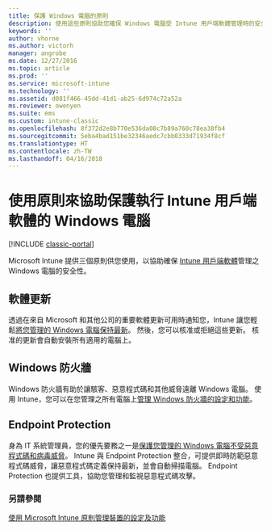 ```yaml
---
title: 保護 Windows 電腦的原則
description: 使用這些原則協助您確保 Windows 電腦受 Intune 用戶端軟體管理時的安全性。
keywords: ''
author: vhorne
ms.author: victorh
manager: angrobe
ms.date: 12/27/2016
ms.topic: article
ms.prod: ''
ms.service: microsoft-intune
ms.technology: ''
ms.assetid: d081f466-45dd-41d1-ab25-6d974c72a52a
ms.reviewer: owenyen
ms.suite: ems
ms.custom: intune-classic
ms.openlocfilehash: 8f372d2e8b770e536da08c7b89a760c78ea38fb4
ms.sourcegitcommit: 5eba4bad151be32346aedc7cbb0333d71934f8cf
ms.translationtype: HT
ms.contentlocale: zh-TW
ms.lasthandoff: 04/16/2018
---
```

# <a name="use-policies-to-help-protect-windows-pcs-that-run-the-intune-client-software"></a>使用原則來協助保護執行 Intune 用戶端軟體的 Windows 電腦

[!INCLUDE [classic-portal](../includes/classic-portal.md)]

Microsoft Intune 提供三個原則供您使用，以協助確保 [Intune 用戶端軟體](manage-windows-pcs-with-microsoft-intune.md)管理之 Windows 電腦的安全性。


## <a name="software-updates"></a>軟體更新

透過在來自 Microsoft 和其他公司的重要軟體更新可用時通知您，Intune 讓您輕鬆[將您管理的 Windows 電腦保持最新](keep-windows-pcs-up-to-date-with-software-updates-in-microsoft-intune.md)。 然後，您可以核准或拒絕這些更新。 核准的更新會自動安裝所有適用的電腦上。

## <a name="windows-firewall"></a>Windows 防火牆

Windows 防火牆有助於讓駭客、惡意程式碼和其他威脅遠離 Windows 電腦。 使用 Intune，您可以在您管理之所有電腦上[管理 Windows 防火牆的設定和功能](help-protect-windows-pcs-using-windows-firewall-policies-in-microsoft-intune.md)。

## <a name="endpoint-protection"></a>Endpoint Protection

身為 IT 系統管理員，您的優先要務之一是[保護您管理的 Windows 電腦不受惡意程式碼和病毒威脅](help-secure-windows-pcs-with-endpoint-protection-for-microsoft-intune.md)。 Intune 與 Endpoint Protection 整合，可提供即時防範惡意程式碼威脅，讓惡意程式碼定義保持最新，並會自動掃描電腦。 Endpoint Protection 也提供工具，協助您管理和監視惡意程式碼攻擊。



### <a name="see-also"></a>另請參閱
[使用 Microsoft Intune 原則管理裝置的設定及功能](manage-settings-and-features-on-your-devices-with-microsoft-intune-policies.md)
